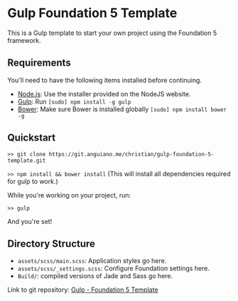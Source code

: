 # Gulp Foundation 5 Template

This is a Gulp template to start your own project using the Foundation 5 framework.

## Requirements

You'll need to have the following items installed before continuing.

  * [Node.js](http://nodejs.org): Use the installer provided on the NodeJS website.
  * [Gulp](http://gulpjs.com/): Run `[sudo] npm install -g gulp`
  * [Bower](http://bower.io/): Make sure Bower is installed globally `[sudo] npm install bower -g`

## Quickstart

`>> git clone https://git.anguiano.me/christian/gulp-foundation-5-template.git`

`>> npm install && bower install` (This will install all dependencies required for gulp to work.)

While you're working on your project, run:

`>> gulp`

And you're set!

## Directory Structure

  * `assets/scss/main.scss`: Application styles go here.
  * `assets/scss/_settings.scss`: Configure Foundation settings here.
  * `Build/`: compiled versions of Jade and Sass go here.

Link to git repository: [Gulp - Foundation 5 Template](https://git.anguiano.me/christian/gulp-foundation-5-template)

